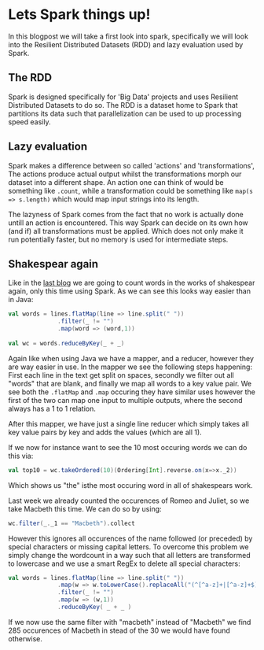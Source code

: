 # Lets Spark things up!

In this blogpost we will take a first look into spark, specifically we will look into the Resilient Distributed Datasets (RDD) and lazy evaluation used by Spark.

## The RDD
Spark is designed specifically for 'Big Data' projects and uses Resilient Distributed Datasets to do so. The RDD is a dataset home to Spark that partitions its data such that parallelization can be used to up processing speed easily.

## Lazy evaluation
Spark makes a difference between so called 'actions' and 'transformations', The actions produce actual output whilst the transformations morph our dataset into a different shape. An action one can think of would be something like ``.count``, while a transformation could be something like ``map(s => s.length)`` which would map input strings into its length.

The lazyness of Spark comes from the fact that no work is actually done untill an action is encountered. This way Spark can decide on its own how (and if) all transformations must be applied. Which does not only make it run potentially faster, but no memory is used for intermediate steps.

## Shakespear again
Like in the [last blog](https://rubigdata.github.io/big-data-blog-2020-sweersr/assignment2.html) we are going to count words in the works of shakespear again, only this time using Spark. As we can see this looks way easier than in Java:

```scala
val words = lines.flatMap(line => line.split(" "))
              .filter(_ != "")
              .map(word => (word,1))
              
val wc = words.reduceByKey(_ + _)
```

Again like when using Java we have a mapper, and a reducer, however they are way easier in use. In the mapper we see the following steps happening: First each line in the text get split on spaces, secondly we filter out all "words" that are blank, and finally we map all words to a key value pair. We see both the ``.flatMap`` and ``.map`` occuring they have similar uses however the first of the two can map one input to multiple outputs, where the second always has a 1 to 1 relation.

After this mapper, we have just a single line reducer which simply takes all key value pairs by key and adds the values (which are all 1).

If we now for instance want to see the 10 most occuring words we can do this via:

```scala
val top10 = wc.takeOrdered(10)(Ordering[Int].reverse.on(x=>x._2))
```

Which shows us "the" isthe most occuring word in all of shakespears work.

Last week we already counted the occurences of Romeo and Juliet, so we take Macbeth this time. We can do so by using:

```scala
wc.filter(_._1 == "Macbeth").collect
```

However this ignores all occurences of the name followed (or preceded) by special characters or missing capital letters. To overcome this problem we simply change the wordcount in a way such that all letters are transformed to lowercase and we use a smart RegEx to delete all special characters:

```scala
val words = lines.flatMap(line => line.split(" "))
              .map(w => w.toLowerCase().replaceAll("(^[^a-z]+|[^a-z]+$)", ""))
              .filter(_ != "")
              .map(w => (w,1))
              .reduceByKey( _ + _ )
```

If we now use the same filter with "macbeth" instead of "Macbeth" we find 285 occurences of Macbeth in stead of the 30 we would have found otherwise.
